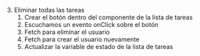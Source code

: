 3. Eliminar todas las tareas
   1. Crear el botón dentro del componente de la lista de tareas
   2. Escuchamos un evento onClick sobre el botón
   3. Fetch para eliminar el usuario
   4. Fetch para crear el usuario nuevamente
   5. Actualizar la variable de estado de la lista de tareas
